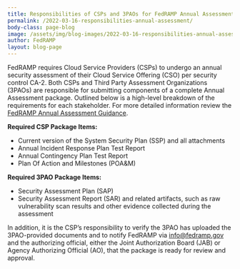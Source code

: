 ```yaml
---
title: Responsibilities of CSPs and 3PAOs for FedRAMP Annual Assessment
permalink: /2022-03-16-responsibilities-annual-assessment/
body-class: page-blog
image: /assets/img/blog-images/2022-03-16-responsibilities-annual-assessment.png
author: FedRAMP
layout: blog-page
---
```


FedRAMP requires Cloud Service Providers (CSPs) to undergo an annual security assessment of their Cloud Service Offering (CSO) per security control CA-2. Both CSPs and Third Party Assessment Organizations (3PAOs) are responsible for submitting components of a complete Annual Assessment package. Outlined below is a high-level breakdown of the requirements for each stakeholder. For more detailed information review the <a href="https://www.fedramp.gov/assets/resources/documents/CSP_Annual_Assessment_Guidance.pdf" target="_blank" rel="noopener noreferrer">FedRAMP Annual Assessment Guidance</a>.  

**Required CSP Package Items:**
- Current version of the System Security Plan (SSP) and all attachments
- Annual Incident Response Plan Test Report
- Annual Contingency Plan Test Report
- Plan Of Action and Milestones (POA&M)

**Required 3PAO Package Items:**
- Security Assessment Plan (SAP)
- Security Assessment Report (SAR) and related artifacts, such as raw vulnerability scan results and other evidence collected during the assessment

In addition, it is the CSP’s responsibility to verify the 3PAO has uploaded the 3PAO-provided documents and to notify FedRAMP via <a href="mailto:info@fedramp.gov">info@fedramp.gov</a> and the authorizing official, either the Joint Authorization Board (JAB) or Agency Authorizing Official (AO), that the package is ready for review and approval. 

